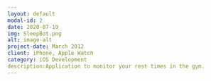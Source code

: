```yaml
---
layout: default
modal-id: 2
date: 2020-07-19
img: SleepBot.png
alt: image-alt
project-date: March 2012
client: iPhone, Apple Watch
category: iOS Development
description:Application to monitor your rest times in the gym.
---
```

